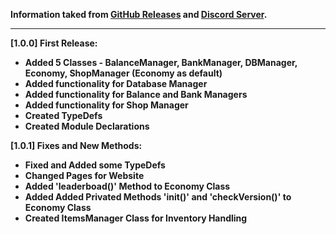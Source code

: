 <strong>Information taked from [GitHub Releases](https://github.com/discordjs-economy/source/release) and [Discord Server](https://discord.gg/9Ps78AGadm).</strong>

<hr>

<strong>[1.0.0] First Release:</strong>
- <strong>Added 5 Classes - BalanceManager, BankManager, DBManager, Economy, ShopManager (Economy as default)</strong>
- <strong>Added functionality for Database Manager</strong>
- <strong>Added functionality for Balance and Bank Managers</strong>
- <strong>Added functionality for Shop Manager</strong>
- <strong>Created TypeDefs</strong>
- <strong>Created Module Declarations</strong>

<strong>[1.0.1] Fixes and New Methods:</strong> <br />
- <strong>Fixed and Added some TypeDefs</strong>
- <strong>Changed Pages for Website</strong>
- <strong>Added 'leaderboad()' Method to Economy Class</strong>
- <strong>Added Added Privated Methods 'init()' and 'checkVersion()' to Economy Class</strong>
- <strong>Created ItemsManager Class for Inventory Handling</strong>